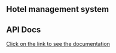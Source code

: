 # 
Hotel management system
--
## API Docs
<a href="https://documenter.getpostman.com/view/15420694/UVeNm2dR">Click on the link to see the documentation</a>

